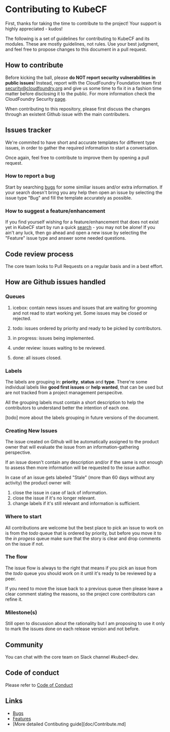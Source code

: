 # Contributing to KubeCF

First, thanks for taking the time to contribute to the project! Your support is highly appreciated - kudos!

The following is a set of guidelines for contributing to KubeCF and its modules. These are mostly guidelines, not rules.
Use your best judgment, and feel free to propose changes to this document in a pull request.

## How to contribute

Before kicking the ball, please **do NOT report security vulnerabilities in public issues**! Instead, report with the
CloudFoundry Foundation team first <security@cloudfoundry.org> and give us some time to fix it in a fashion time matter
before disclosing it to the public. 
For more information check the CloudFoundry Security [page](https://www.cloudfoundry.org/security/).

When contributing to this repository, please first discuss the changes through an existent Github issue with the main
contributers.

## Issues tracker

We're commited to have short and accurate templates for different type issues, in order to gather the required
information to start a conversation.

Once again, feel free to contribute to improve them by opening a pull request.

### How to report a bug

Start by searching [bugs][1] for some similiar issues and/or extra information. If your search doesn't bring you any
help then open an issue by selecting the issue type "Bug" and fill the template accurately as possible.

### How to suggest a feature/enhancement

If you find yourself wishing for a feature/enhancement that does not exist yet in KubeCF start by run a
quick [search][2] - you may not be alone! If you ain't any luck, then go ahead and open a new issue by selecting the
"Feature" issue type and answer some needed questions.

## Code review process

The core team looks to Pull Requests on a regular basis and in a best effort.

## How are Github issues handled

### Queues

1. icebox: contain news issues and issues that are waiting for grooming and not read to start working yet. Some issues
may be closed or rejected.

2. todo: issues ordered by priority and ready to be picked by contributors.

3. in progress: issues being implemented.

4. under review: issues waiting to be reviewed.

5. done: all issues closed.

### Labels

The labels are grouping in: **priority**, **status** and **type**. There're some individual labels like
**good first issues** or **help wanted**, that can be used but are not tracked from a project management perspecitve.

All the grouping labels must contain a short description to help the contributors to understand better the intention of
each one.

[todo] more about the labels grouping in future versions of the document.

### Creating New Issues

The issue created on Github will be automatically assigned to the product owner that will evaluate the issue from an
information-gathering perspective.

If an issue doesn't contain any description and/or if the same is not enough to assess then more information will be
requested to the issue author.

In case of an issue gets labeled "Stale" (more than 60 days without any activity) the product owner will:

1. close the issue in case of lack of information.
2. close the issue if it's no longer relevant.
3. change labels if it's still relevant and information is sufficient.

### Where to start

All contributions are welcome but the best place to pick an issue to work on is from the _todo_ queue that is ordered by
priority, but before you move it to the _in progess_ queue make sure that the story is clear and drop comments on the
issue if not.

### The flow

The issue flow is always to the right that means if you pick an issue from the _todo_ queue you should work on it until
it's ready to be
reviewed by a peer.

If you need to move the issue back to a previous queue then please leave a clear comment stating the reasons, so the
project core contributors can refine it.

### Milestone(s)

Still open to discussion about the rationality but I am proposing to use it only to mark the issues done on each release
version and not before.

## Community

You can chat with the core team on Slack channel #kubecf-dev.

## Code of conduct

Please refer to [Code of Conduct](code-of-conduct.md)

## Links

- [Bugs][1]
- [Features][2]
- [More detailed Contibuting guide][doc/Contribute.md]

[1]: https://github.com/issues?utf8=%E2%9C%93&q=repo%3ASUSE%2Fkubecf+is%3Aopen+is%3Aissue+label%3A%22bug+%F0%9F%90%9B%22

[2]: https://github.com/issues?utf8=%E2%9C%93&q=repo%3ASUSE%2Fkubecf+is%3Aissue+label%3A%22enhancement+%E2%9C%A8%22
